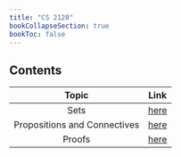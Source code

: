 ```yaml
---
title: "CS 2120"
bookCollapseSection: true
bookToc: false
---
```

## Contents

|            Topic             |                        Link                        |
| :--------------------------: | :------------------------------------------------: |
|             Sets             |             [here](/notes/cs2120/sets)             |
| Propositions and Connectives | [here](/notes/cs2120/propositions-and-connectives) |
|Proofs|[here](/notes/cs2120/proofs)|
